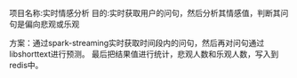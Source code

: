 项目名称:实时情感分析
目的:实时获取用户的问句，然后分析其情感值，判断其问句是偏向悲观或乐观

方案：通过spark-streaming实时获取时间段内的问句，然后再对问句通过libshorttext进行预测。
      最后把结果值进行统计，悲观人数和乐观人数，写入到redis中。
